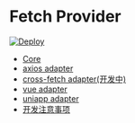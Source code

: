 # Fetch Provider

[![Deploy](https://github.com/aceHubert//ace-fetch/actions/workflows/deploy.yml/badge.svg?branch=master)](https://github.com/aceHubert//ace-fetch/actions/workflows/deploy.yml)

- [Core](./packages/core/README.md)
- [axios adapter](./packages/axios/README.md)
- [cross-fetch adapter(开发中)](./packages/corss-fetch/README.md)
- [vue adapter](./packages/vue/README.md)
- [uniapp adapter](./packages/uni-app/README.md)
- [开发注意事项](./DEVELOP.md)

<br>
<br>
